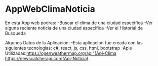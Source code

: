 # AppWebClimaNoticia

En esta App web podras:
-Buscar el clima de una ciudad especifica
-Ver alguna reciente noticia de una ciudad especifica
-Ver el Historial de Busqueda

Algunos Datos de la Aplicacion:
-Esta aplicacion fue creada con las siguientes tecnologias: c#, react, js, css, html, bootstrap
-Apis Utilizadas:https://openweathermap.org/api"(Api-Clima https://newscatcherapi.com(Api-Noticia)
